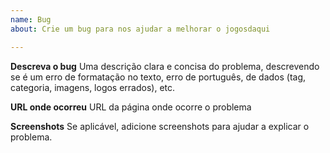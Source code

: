 ```yaml
---
name: Bug
about: Crie um bug para nos ajudar a melhorar o jogosdaqui

---
```


**Descreva o bug**
Uma descrição clara e concisa do problema, descrevendo se é um erro de formatação no texto, erro de português, de dados (tag, categoria, imagens, logos errados), etc.

**URL onde ocorreu**
URL da página onde ocorre o problema

**Screenshots**
Se aplicável, adicione screenshots para ajudar a explicar o problema.
